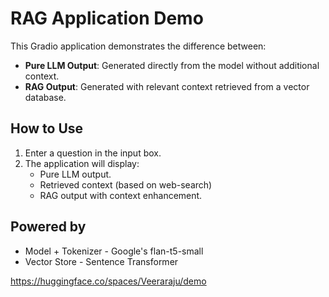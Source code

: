 # RAG Application Demo

This Gradio application demonstrates the difference between:

- **Pure LLM Output**: Generated directly from the model without additional context.
- **RAG Output**: Generated with relevant context retrieved from a vector database.

## How to Use

1. Enter a question in the input box.
2. The application will display:
   - Pure LLM output.
   - Retrieved context (based on web-search)
   - RAG output with context enhancement.

## Powered by

- Model + Tokenizer - Google's flan-t5-small
- Vector Store - Sentence Transformer

https://huggingface.co/spaces/Veeraraju/demo
